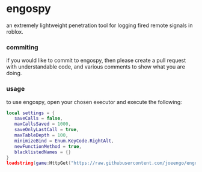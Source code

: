 # engospy
an extremely lightweight penetration tool for logging fired remote signals in roblox.

### commiting
if you would like to commit to engospy, then please create a pull request with understandable code, and various comments to show what you are doing.

### usage
to use engospy, open your chosen executor and execute the following:
```lua
local settings = {
   saveCalls = false,
   maxCallsSaved = 1000,
   saveOnlyLastCall = true,
   maxTableDepth = 100,
   minimizeBind = Enum.KeyCode.RightAlt,
   newFunctionMethod = true,
   blacklistedNames = {}
}
loadstring(game:HttpGet("https://raw.githubusercontent.com/joeengo/engospy/main/source.lua"))(settings)
```
